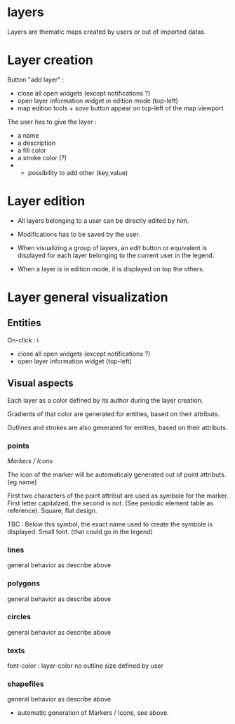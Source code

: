 layers
======

Layers are thematic maps created by users or out of imported datas.



# Layer creation

Button "add layer" :
- close all open widgets (except notifications ?) 
- open layer information widget in edition mode (top-left) 
- map edition tools + *save* button appear on top-left of the map viewport

The user has to give the layer : 

- a name
- a description
- a fill color
- a stroke color (?) 
- + possibility to add other (key,value) 


# Layer edition


- All layers belonging to a user can be directly edited by him.

- Modifications has to be saved by the user.

- When visualizing a group of layers, an *edit* button or equivalent is 
displayed for each layer belonging to the current user in the legend.

- When a layer is in edition mode, it is displayed on top the others.





# Layer general visualization


## Entities

On-click : i
- close all open widgets (except notifications ?) 
- open layer information widget (top-left) 

## Visual aspects

Each layer as a color defined by its author during the layer creation.

Gradients of that color are generated for entities, based on their attributs.

Outlines and strokes are also generated for entities, based on their attributs.


### points 

*Markers / Icons*

The icon of the marker will be automaticaly generated out of point attributs. (eg name)

First two characters of the point attribut are used as symbole for the marker. 
First letter capitalzed, the second is not. (See periodic element table as reference).
Square, flat design.


TBC : Below this symbol, the exact name used to create the symbole is displayed. Small font. 
(that could go in the legend)


### lines 

general behavior as describe above

### polygons 

general behavior as describe above

### circles

general behavior as describe above

### texts

font-color : layer-color
no outline
size defined by user

### shapefiles 

general behavior as describe above
+ automatic generation of Markers / Icons, see above.
















